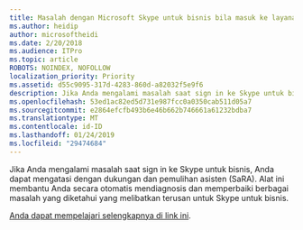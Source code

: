 ```yaml
---
title: Masalah dengan Microsoft Skype untuk bisnis bila masuk ke layanan Office 365
ms.author: heidip
author: microsoftheidi
ms.date: 2/20/2018
ms.audience: ITPro
ms.topic: article
ROBOTS: NOINDEX, NOFOLLOW
localization_priority: Priority
ms.assetid: d55c9095-317d-4283-860d-a82032f5e9f6
description: Jika Anda mengalami masalah saat sign in ke Skype untuk bisnis, Anda dapat mengatasi dengan dukungan dan pemulihan asisten (SaRA). Alat ini membantu Anda secara otomatis mendiagnosis dan memperbaiki berbagai masalah yang diketahui yang melibatkan terusan untuk Skype untuk bisnis.
ms.openlocfilehash: 53ed1ac82ed5d731e987fcc0a0350cab511d05a7
ms.sourcegitcommit: e2864efcfb493b6e46b662b746661a61232bdba7
ms.translationtype: MT
ms.contentlocale: id-ID
ms.lasthandoff: 01/24/2019
ms.locfileid: "29474684"
---
```

Jika Anda mengalami masalah saat sign in ke Skype untuk bisnis, Anda dapat mengatasi dengan dukungan dan pemulihan asisten (SaRA). Alat ini membantu Anda secara otomatis mendiagnosis dan memperbaiki berbagai masalah yang diketahui yang melibatkan terusan untuk Skype untuk bisnis.
  
[Anda dapat mempelajari selengkapnya di link ini](https://support.microsoft.com/en-us/help/4087361/troubleshooting-office-365-issues-signing-in-to-skype-for-business).
  


